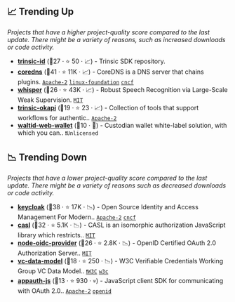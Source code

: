 ## 📈 Trending Up

_Projects that have a higher project-quality score compared to the last update. There might be a variety of reasons, such as increased downloads or code activity._

- <b><a href="https://github.com/trinsic-id/sdk">trinsic-id</a></b> (🥇27 ·  ⭐ 50 · 📈) - Trinsic SDK repository.
- <b><a href="https://github.com/coredns/coredns">coredns</a></b> (🥇41 ·  ⭐ 11K · 📈) - CoreDNS is a DNS server that chains plugins. <code><a href="http://bit.ly/3nYMfla">Apache-2</a></code> <a href="https://www.linuxfoundation.org/"><code>linux-foundation</code></a> <a href="https://www.cncf.io/"><code>cncf</code></a>
- <b><a href="https://github.com/openai/whisper">whisper</a></b> (🥉26 ·  ⭐ 43K · 📈) - Robust Speech Recognition via Large-Scale Weak Supervision. <code><a href="http://bit.ly/34MBwT8">MIT</a></code>
- <b><a href="https://github.com/trinsic-id/okapi">trinsic-okapi</a></b> (🥉19 ·  ⭐ 23 · 📈) - Collection of tools that support workflows for authentic.. <code><a href="http://bit.ly/3nYMfla">Apache-2</a></code>
- <b><a href="https://github.com/walt-id/waltid-web-wallet">waltid-web-wallet</a></b> (🥉10 · 🐣) - Custodian wallet white-label solution, with which you can.. <code>❗Unlicensed</code>

## 📉 Trending Down

_Projects that have a lower project-quality score compared to the last update. There might be a variety of reasons such as decreased downloads or code activity._

- <b><a href="https://github.com/keycloak/keycloak">keycloak</a></b> (🥇38 ·  ⭐ 17K · 📉) - Open Source Identity and Access Management For Modern.. <code><a href="http://bit.ly/3nYMfla">Apache-2</a></code> <a href="https://www.cncf.io/"><code>cncf</code></a>
- <b><a href="https://github.com/stalniy/casl">casl</a></b> (🥈32 ·  ⭐ 5.1K · 📉) - CASL is an isomorphic authorization JavaScript library which restricts.. <code><a href="http://bit.ly/34MBwT8">MIT</a></code>
- <b><a href="https://github.com/panva/node-oidc-provider">node-oidc-provider</a></b> (🥉26 ·  ⭐ 2.8K · 📉) - OpenID Certified OAuth 2.0 Authorization Server.. <code><a href="http://bit.ly/34MBwT8">MIT</a></code>
- <b><a href="https://github.com/w3c/vc-data-model">vc-data-model</a></b> (🥈18 ·  ⭐ 250 · 📉) - W3C Verifiable Credentials Working Group VC Data Model.. <code><a href="https://tldrlegal.com/search?q=W3C">❗️W3C</a></code> <a href="https://www.w3.org/"><code>w3c</code></a>
- <b><a href="https://github.com/openid/AppAuth-JS">appauth-js</a></b> (🥉13 ·  ⭐ 930 · 💀) - JavaScript client SDK for communicating with OAuth 2.0.. <code><a href="http://bit.ly/3nYMfla">Apache-2</a></code> <a href="https://openid.net/"><code>openid</code></a>

